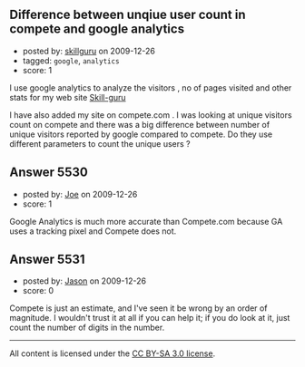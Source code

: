 ## Difference between unqiue user count in compete and google analytics

- posted by: [skillguru](https://stackexchange.com/users/-1/742-skillguru) on 2009-12-26
- tagged: `google`, `analytics`
- score: 1

I use google analytics to analyze the visitors , no of pages visited and other stats for my web site [Skill-guru][1]


  [1]: http://www.skill-guru.com

I have also added my site on compete.com . I was looking at unique visitors count on compete and there was a big difference between number of unique visitors reported by google compared to compete.
Do they use different parameters to count the unique users ?


## Answer 5530

- posted by: [Joe](https://stackexchange.com/users/-1/1572-joe) on 2009-12-26
- score: 1

Google Analytics is much more accurate than Compete.com because GA uses a tracking pixel and Compete does not.


## Answer 5531

- posted by: [Jason](https://stackexchange.com/users/-1/2-jason) on 2009-12-26
- score: 0

Compete is just an estimate, and I've seen it be wrong by an order of magnitude.  I wouldn't trust it at all if you can help it; if you do look at it, just count the number of digits in the number.



---

All content is licensed under the [CC BY-SA 3.0 license](https://creativecommons.org/licenses/by-sa/3.0/).
